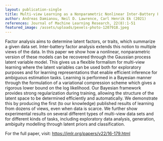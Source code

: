 ```yaml
---
layout: publication-single
title: Multi-view Learning as a Nonparametric Nonlinear Inter-Battery Factor Analysis
author: Andreas Damianou, Neil D. Lawrence, Carl Henrik Ek (2021)
references: Journal of Machine Learning Research, 22(8):1-51
featured_image: /assets/uploads/pexels-photo-1207918.jpeg
---
```

Factor analysis aims to determine latent factors, or traits, which summarize a given data set. Inter-battery factor analysis extends this notion to multiple views of the data. In this paper we show how a nonlinear, nonparametric version of these models can be recovered through the Gaussian process latent variable model. This gives us a flexible formalism for multi-view learning where the latent variables can be used both for exploratory purposes and for learning representations that enable efficient inference for ambiguous estimation tasks. Learning is performed in a Bayesian manner through the formulation of a variational compression scheme which gives a rigorous lower bound on the log likelihood. Our Bayesian framework provides strong regularization during training, allowing the structure of the latent space to be determined efficiently and automatically. We demonstrate this by producing the first (to our knowledge) published results of learning from dozens of views, even when data is scarce. We further show experimental results on several different types of multi-view data sets and for different kinds of tasks, including exploratory data analysis, generation, ambiguity modelling through latent priors and classification.

For the full paper, visit: https://jmlr.org/papers/v22/16-179.html
